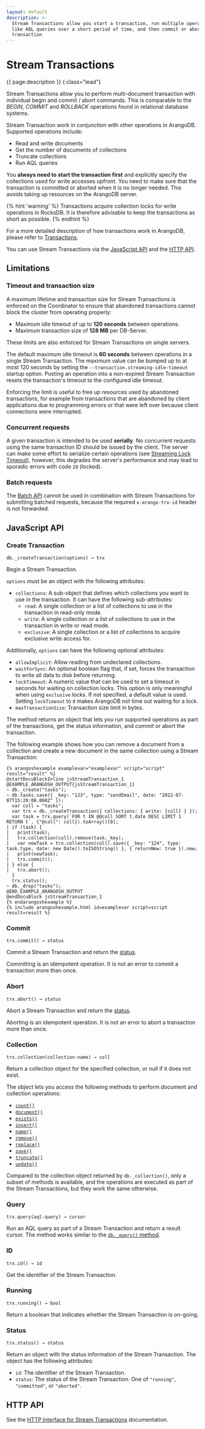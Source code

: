 ```yaml
---
layout: default
description: >-
  Stream Transactions allow you start a transaction, run multiple operations
  like AQL queries over a short period of time, and then commit or abort the
  transaction
---
```

# Stream Transactions

{{ page.description }}
{:class="lead"}

Stream Transactions allow you to perform multi-document transaction
with individual begin and commit / abort commands. This is comparable to the
*BEGIN*, *COMMIT* and *ROLLBACK* operations found in relational database systems.

Stream Transaction work in conjunction with other operations in ArangoDB.
Supported operations include:

- Read and write documents
- Get the number of documents of collections
- Truncate collections
- Run AQL queries

You **always need to start the transaction first** and explicitly specify the
collections used for write accesses upfront. You need to make sure that the
transaction is committed or aborted when it is no longer needed.
This avoids taking up resources on the ArangoDB server.

{% hint 'warning' %}
Transactions acquire collection locks for write operations in RocksDB.
It is therefore advisable to keep the transactions as short as possible.
{% endhint %}

For a more detailed description of how transactions work in ArangoDB, please
refer to [Transactions](transactions.html).

You can use Stream Transactions via the [JavaScript API](#javascript-api) and
the [HTTP API](http/transaction-stream-transaction.html).

## Limitations

### Timeout and transaction size

A maximum lifetime and transaction size for Stream Transactions is enforced
on the Coordinator to ensure that abandoned transactions cannot block the
cluster from operating properly:

- Maximum idle timeout of up to **120 seconds** between operations.
- Maximum transaction size of **128 MB** per DB-Server.

These limits are also enforced for Stream Transactions on single servers.

The default maximum idle timeout is **60 seconds** between operations in a
single Stream Transaction. The maximum value can be bumped up to at most 120
seconds by setting the `--transaction.streaming-idle-timeout` startup option.
Posting an operation into a non-expired Stream Transaction resets the
transaction's timeout to the configured idle timeout.

Enforcing the limit is useful to free up resources used by abandoned
transactions, for example from transactions that are abandoned by client
applications due to programming errors or that were left over because client
connections were interrupted.

### Concurrent requests

A given transaction is intended to be used **serially**. No concurrent requests
using the same transaction ID should be issued by the client. The server can
make some effort to serialize certain operations (see
[Streaming Lock Timeout](programs-arangod-transaction.html#streaming-lock-timeout)),
however, this degrades the server's performance and may lead to sporadic
errors with code `28` (locked).

### Batch requests

The [Batch API](http/batch-request.html) cannot be used in combination with
Stream Transactions for submitting batched requests, because the required
`x-arango-trx-id` header is not forwarded.

## JavaScript API

### Create Transaction

`db._createTransaction(options) → trx`

Begin a Stream Transaction.

`options` must be an object with the following attributes:

- `collections`: A sub-object that defines which collections you want to use
  in the transaction. It can have the following sub-attributes:
  - `read`: A single collection or a list of collections to use in the
    transaction in read-only mode.
  - `write`: A single collection or a list of collections to use in the
    transaction in write or read mode.
  - `exclusive`: A single collection or a list of collections to acquire
    exclusive write access for.

Additionally, `options` can have the following optional attributes:

- `allowImplicit`: Allow reading from undeclared collections.
- `waitForSync`: An optional boolean flag that, if set, forces the
  transaction to write all data to disk before returning.
- `lockTimeout`: A numeric value that can be used to set a timeout in seconds for
  waiting on collection locks. This option is only meaningful when using
  `exclusive` locks. If not specified, a default value is used. Setting
  `lockTimeout` to `0` makes ArangoDB not time out waiting for a lock.
- `maxTransactionSize`: Transaction size limit in bytes.

The method returns an object that lets you run supported operations as part of
the transactions, get the status information, and commit or abort the transaction.

The following example shows how you can remove a document from a collection and
create a new document in the same collection using a Stream Transaction:

    {% arangoshexample examplevar="examplevar" script="script" result="result" %}
    @startDocuBlockInline jsStreamTransaction_1
    @EXAMPLE_ARANGOSH_OUTPUT{jsStreamTransaction_1}
    ~ db._create("tasks");
    ~ db.tasks.save({ _key: "123", type: "sendEmail", date: "2022-07-07T15:20:00.000Z" });
      var coll = "tasks";
      var trx = db._createTransaction({ collections: { write: [coll] } });
      var task = trx.query(`FOR t IN @@coll SORT t.date DESC LIMIT 1 RETURN t`, {"@coll": coll}).toArray()[0];
    | if (task) {
    |   print(task);
    |   trx.collection(coll).remove(task._key);
    |   var newTask = trx.collection(coll).save({ _key: "124", type: task.type, date: new Date().toISOString() }, { returnNew: true }).new;
    |   print(newTask);
    |   trx.commit();
    | } else {
    |   trx.abort();
      }
      trx.status();
    ~ db._drop("tasks");
    @END_EXAMPLE_ARANGOSH_OUTPUT
    @endDocuBlock jsStreamTransaction_1
    {% endarangoshexample %}
    {% include arangoshexample.html id=examplevar script=script result=result %}

### Commit

`trx.commit() → status`

Commit a Stream Transaction and return the [status](#status).

Committing is an idempotent operation. It is not an error to commit a transaction
more than once.

### Abort

`trx.abort() → status`

Abort a Stream Transaction and return the [status](#status).

Aborting is an idempotent operation. It is not an error to abort a transaction
more than once.

### Collection

`trx.collection(collection-name) → coll`

Return a collection object for the specified collection, or null if it does not
exist.

The object lets you access the following methods to perform document and
collection operations:

- [`count()`](data-modeling-documents-document-methods.html#count)
- [`document()`](data-modeling-documents-document-methods.html#document)
- [`exists()`](data-modeling-documents-document-methods.html#exists)
- [`insert()`](data-modeling-documents-document-methods.html#insert--save)
- [`name()`](data-modeling-collections-database-methods.html#collection-name)
- [`remove()`](data-modeling-documents-document-methods.html#remove)
- [`replace()`](data-modeling-documents-document-methods.html#replace)
- [`save()`](data-modeling-documents-document-methods.html#insert--save)
- [`truncate()`](data-modeling-collections-collection-methods.html#truncate)
- [`update()`](data-modeling-documents-document-methods.html#update)

Compared to the collection object returned by `db._collection()`, only a subset
of methods is available, and the operations are executed as part of the
Stream Transactions, but they work the same otherwise.

### Query

`trx.query(aql-query) → cursor`

Run an AQL query as part of a Stream Transaction and return a result cursor.
The method works similar to the
[`db._query()` method](aql/invocation-with-arangosh.html#with-db_query).

### ID

`trx.id() → id`

Get the identifier of the Stream Transaction.

### Running

`trx.running() → bool`

Return a boolean that indicates whether the Stream Transaction is on-going.

### Status

`trx.status() → status`

Return an object with the status information of the Stream Transaction.
The object has the following attributes:

- `id`: The identifier of the Stream Transaction.
- `status`: The status of the Stream Transaction.
  One of `"running"`, `"committed"`, or `"aborted"`.

## HTTP API

See the [HTTP Interface for Stream Transactions](http/transaction-stream-transaction.html)
documentation.
